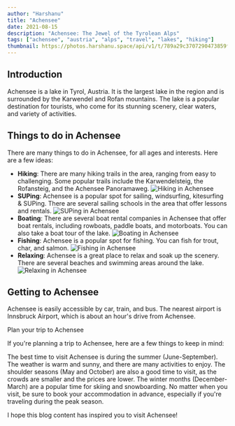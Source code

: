 ```yaml
---
author: "Harshanu"
title: "Achensee"
date: 2021-08-15
description: "Achensee: The Jewel of the Tyrolean Alps"
tags: ["achensee", "austria", "alps", "travel", "lakes", "hiking"]
thumbnail: https://photos.harshanu.space/api/v1/t/789a29c3707290473859fb626e15c142aaa9b8f4/eb67a984/fit_2048
---
```


## Introduction
Achensee is a lake in Tyrol, Austria. It is the largest lake in the region and is surrounded by the Karwendel and Rofan mountains. The lake is a popular destination for tourists, who come for its stunning scenery, clear waters, and variety of activities.

## Things to do in Achensee

There are many things to do in Achensee, for all ages and interests. Here are a few ideas:

* **Hiking**: There are many hiking trails in the area, ranging from easy to challenging. Some popular trails include the Karwendelsteig, the Rofansteig, and the Achensee Panoramaweg.
![Hiking in Achensee](https://lh3.googleusercontent.com/bip/APOwr83aDMQix9j4E7ao-klkA44j21r9ezNFMpnQv0v4q1OLJnnMa9HFIyVqON8k9vD_icWMaqahNvDE51Plj2dl4Ke1hEAGWD1cmaOcrgZHJl5T6nV-50Odf2BKPY9kWSBNg9ZCdWF7pELFx_b3z6O-ZBGyDVlfHA=w250-h200-p)
* **SUPing**: Achensee is a popular spot for sailing, windsurfing, kitesurfing & SUPing. There are several sailing schools in the area that offer lessons and rentals.
![SUPing in Achensee](https://photos.harshanu.space/api/v1/t/9a131029b8e7401f037d2eea1f40964bf8638de0/eb67a984/fit_2048)
* **Boating**: There are several boat rental companies in Achensee that offer boat rentals, including rowboats, paddle boats, and motorboats. You can also take a boat tour of the lake.
![Boating in Achensee](https://lh3.googleusercontent.com/bip/APOwr82vrl5zjE37KQkZYcof9u4BJ4xi6a5vmcr2NXpkYFBCUckjXljMiMyDtRzOMVYGO-XiEd4sBdlj-h6JnXDa8fPJv4V_Ed-lfSSmBel6zGd_8iUOAW6NEkjXtQEUkzfnZ6Og-rpfYjtsqC8VQwo=w250-h200-p)
* **Fishing**: Achensee is a popular spot for fishing. You can fish for trout, char, and salmon.
![Fishing in Achensee](https://lh3.googleusercontent.com/bip/APOwr81igBklmkOJhjLjcqBrEKjnYRY6qgiWt0YE-ZW9tiBxxifRntVDMGObw874BnSlhWk0GcX3U43UARPQa95PR2Mv6zfiXYhzPOKmA9ChsDgFM9Tiu9CcQM1Yd9U28y8LLhTBUnwDvTxuold8tgUE7ssn=w250-h200-p)
* **Relaxing**: Achensee is a great place to relax and soak up the scenery. There are several beaches and swimming areas around the lake.
![Relaxing in Achensee](https://photos.harshanu.space/api/v1/t/ad8b6273de9bd094194ddc4b4d7ea620491ebb85/eb67a984/fit_2048)

## Getting to Achensee

Achensee is easily accessible by car, train, and bus. The nearest airport is Innsbruck Airport, which is about an hour's drive from Achensee.

Plan your trip to Achensee

If you're planning a trip to Achensee, here are a few things to keep in mind:

The best time to visit Achensee is during the summer (June-September). The weather is warm and sunny, and there are many activities to enjoy.
The shoulder seasons (May and October) are also a good time to visit, as the crowds are smaller and the prices are lower.
The winter months (December-March) are a popular time for skiing and snowboarding.
No matter when you visit, be sure to book your accommodation in advance, especially if you're traveling during the peak season.

I hope this blog content has inspired you to visit Achensee!